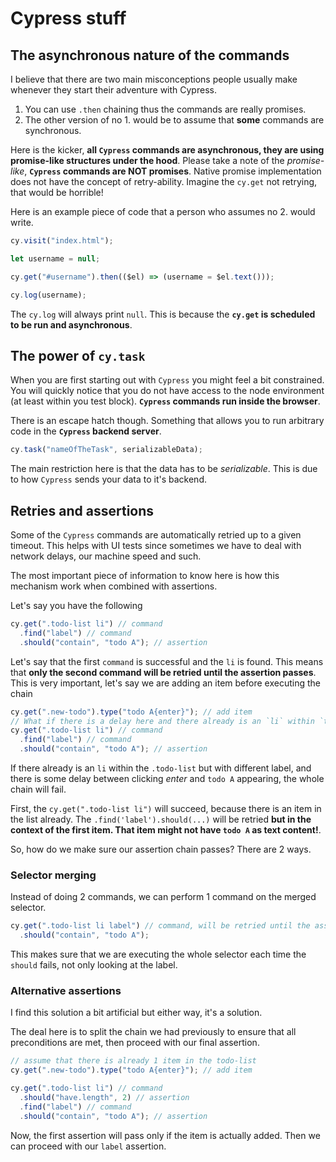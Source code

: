 # Cypress stuff

## The asynchronous nature of the commands

I believe that there are two main misconceptions people usually make whenever they start their adventure with Cypress.

1. You can use `.then` chaining thus the commands are really promises.
2. The other version of no 1. would be to assume that **some** commands are synchronous.

Here is the kicker, **all `Cypress` commands are asynchronous, they are using promise-like structures under the hood**.
Please take a note of the _promise-like_, **`Cypress` commands are NOT promises**. Native promise implementation does not have the concept of retry-ability. Imagine the `cy.get` not retrying, that would be horrible!

Here is an example piece of code that a person who assumes no 2. would write.

```js
cy.visit("index.html");

let username = null;

cy.get("#username").then(($el) => (username = $el.text()));

cy.log(username);
```

The `cy.log` will always print `null`. This is because the **`cy.get` is scheduled to be run and asynchronous**.

## The power of `cy.task`

When you are first starting out with `Cypress` you might feel a bit constrained. You will quickly notice that you do not have access to the node environment (at least within you test block). **`Cypress` commands run inside the browser**.

There is an escape hatch though. Something that allows you to run arbitrary code in the **`Cypress` backend server**.

```ts
cy.task("nameOfTheTask", serializableData);
```

The main restriction here is that the data has to be _serializable_. This is due to how `Cypress` sends your data to it's backend.

## Retries and assertions

Some of the `Cypress` commands are automatically retried up to a given timeout. This helps with UI tests since sometimes we have to deal with network delays, our machine speed and such.

The most important piece of information to know here is how this mechanism work when combined with assertions.

Let's say you have the following

```js
cy.get(".todo-list li") // command
  .find("label") // command
  .should("contain", "todo A"); // assertion
```

Let's say that the first `command` is successful and the `li` is found. This means that **only the second command will be retried until the assertion passes**. This is very important, let's say we are adding an item before executing the chain

```js
cy.get(".new-todo").type("todo A{enter}"); // add item
// What if there is a delay here and there already is an `li` within `todo-list`?
cy.get(".todo-list li") // command
  .find("label") // command
  .should("contain", "todo A"); // assertion
```

If there already is an `li` within the `.todo-list` but with different label, and there is some delay between clicking _enter_ and `todo A` appearing, the whole chain will fail.

First, the `cy.get(".todo-list li")` will succeed, because there is an item in the list already. The `.find('label').should(...)` will be retried **but in the context of the first item. That item might not have `todo A` as text content!**.

So, how do we make sure our assertion chain passes? There are 2 ways.

### Selector merging

Instead of doing 2 commands, we can perform 1 command on the merged selector.

```js
cy.get(".todo-list li label") // command, will be retried until the assertion passes (with timeout)
  .should("contain", "todo A");
```

This makes sure that we are executing the whole selector each time the `should` fails, not only looking at the label.

### Alternative assertions

I find this solution a bit artificial but either way, it's a solution.

The deal here is to split the chain we had previously to ensure that all preconditions are met, then proceed with our final assertion.

```js
// assume that there is already 1 item in the todo-list
cy.get(".new-todo").type("todo A{enter}"); // add item

cy.get(".todo-list li") // command
  .should("have.length", 2) // assertion
  .find("label") // command
  .should("contain", "todo A"); // assertion
```

Now, the first assertion will pass only if the item is actually added. Then we can proceed with our `label` assertion.
